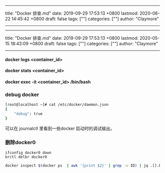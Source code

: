 
---
title: "Docker 排查.md"
date: 2019-09-29 17:53:13 +0800
lastmod: 2020-06-22 14:45:42 +0800
draft: false
tags: [""]
categories: [""]
author: "Claymore"

---
---
title: "Docker 排查.md"
date: 2019-09-29 17:53:13 +0800
lastmod: 2020-05-15 18:43:09 +0800
draft: false
tags: [""]
categories: [""]
author: "Claymore"

---


#### docker logs <container_id>



#### docker stats <container_id>



#### docker exec -it <container_id> /bin/bash



### debug docker

``` sh
[root@localhost ~]# cat /etc/docker/daemon.json
{
    "debug": true
}
```

可以在 journalctl 里看到一些docker 启动时的调试输出。



### 删除docker0

```
ifconfig docker0 down
brctl delbr docker0
```

```sh
docker inspect $(docker ps  | awk '{print $2}' | grep -v ID) | jq .[].RepoTags
```